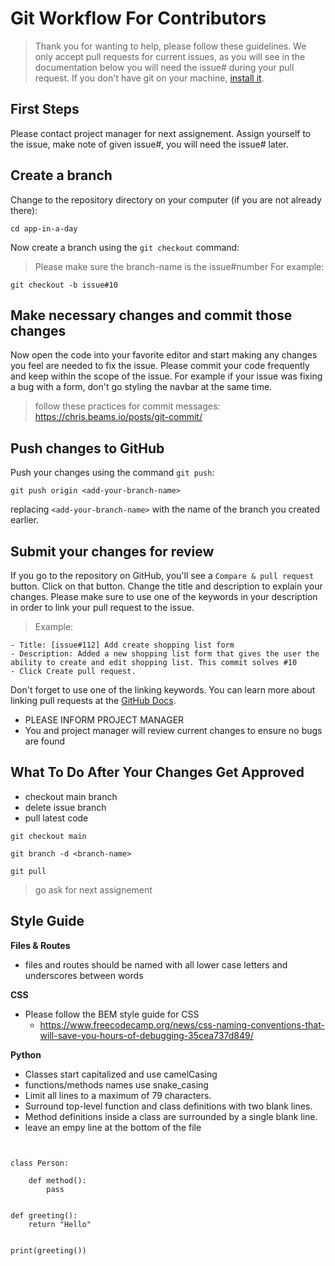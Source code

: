 # Git Workflow For Contributors

> Thank you for wanting to help, please follow these guidelines. We only accept pull requests for current issues, as you will see in the documentation below you will need the issue# during your pull request.
> If you don't have git on your machine, [install it](https://help.github.com/articles/set-up-git/).

## First Steps

Please contact project manager for next assignement.
Assign yourself to the issue, make note of given issue#, you will need the issue# later.

## Create a branch

Change to the repository directory on your computer (if you are not already there):

```
cd app-in-a-day
```

Now create a branch using the `git checkout` command:

> Please make sure the branch-name is the issue#number
> For example:

```
git checkout -b issue#10
```

## Make necessary changes and commit those changes

Now open the code into your favorite editor and start making any changes you feel are needed to fix the issue.
Please commit your code frequently and keep within the scope of the issue. For example if your issue was fixing a bug with a form, don't go styling the navbar at the same time.

> follow these practices for commit messages: https://chris.beams.io/posts/git-commit/

## Push changes to GitHub

Push your changes using the command `git push`:

```
git push origin <add-your-branch-name>
```

replacing `<add-your-branch-name>` with the name of the branch you created earlier.

## Submit your changes for review

If you go to the repository on GitHub, you'll see a `Compare & pull request` button. Click on that button.
Change the title and description to explain your changes. Please make sure to use one of the keywords in your description in order to link your pull request to the issue.

> Example:
```
- Title: [issue#112] Add create shopping list form
- Description: Added a new shopping list form that gives the user the ability to create and edit shopping list. This commit solves #10
- Click Create pull request.
```
Don't forget to use one of the linking keywords. You can learn more about linking pull requests at the [GitHub Docs](https://docs.github.com/en/github/managing-your-work-on-github/linking-a-pull-request-to-an-issue#linking-a-pull-request-to-an-issue-using-a-keyword).

- PLEASE INFORM PROJECT MANAGER
- You and project manager will review current changes to ensure no bugs are found

## What To Do After Your Changes Get Approved

- checkout main branch
- delete issue branch
- pull latest code
```
git checkout main

git branch -d <branch-name>

git pull
```
> go ask for next assignement

## Style Guide
**Files & Routes**
- files and routes should be named with all lower case letters and underscores between words

**CSS**
- Please follow the BEM style guide for CSS
  - https://www.freecodecamp.org/news/css-naming-conventions-that-will-save-you-hours-of-debugging-35cea737d849/

**Python**
- Classes start capitalized and use camelCasing
- functions/methods names use snake_casing
- Limit all lines to a maximum of 79 characters.
- Surround top-level function and class definitions with two blank lines.
- Method definitions inside a class are surrounded by a single blank line.
- leave an empy line at the bottom of the file

```


class Person:

    def method():
        pass


def greeting():
    return "Hello"


print(greeting())
```